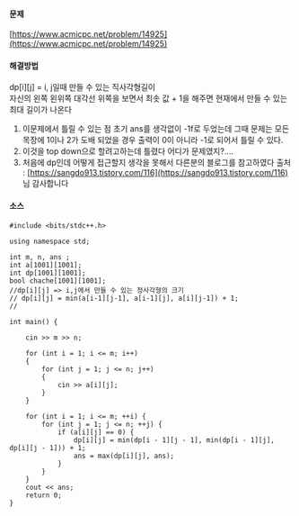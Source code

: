 #### 문제

[https://www.acmicpc.net/problem/14925](https://www.acmicpc.net/problem/14925)

#### 해결방법

dp\[i\]\[j\] = i, j일때 만들 수 있는 직사각형길이  
자신의 왼쪽 왼위쪽 대각선 위쪽을 보면서 최솟 값 + 1을 해주면 현재에서 만들 수 있는 최대 길이가 나온다

1.  이문제에서 틀릴 수 있는 점 초기 ans를 생각없이 -1f로 두었는데 그때 문제는 모든 목장에 1이나 2가 도배 되었을 경우 출력이 0이 아니라 -1로 되어서 틀릴 수 있다.
2.  이것을 top down으로 할려고하는데 틀렸다 어디가 문제였지?....
3.  처음에 dp인데 어떻게 접근할지 생각을 못해서 다른분의 블로그를 참고하였다 출처 : [https://sangdo913.tistory.com/116](https://sangdo913.tistory.com/116) 님 감사합니다

#### 소스

```
#include <bits/stdc++.h>

using namespace std;

int m, n, ans ;
int a[1001][1001];
int dp[1001][1001];
bool chache[1001][1001];
//dp[i][j] => i,j에서 만들 수 있는 정사각형의 크기 
// dp[i][j] = min(a[i-1][j-1], a[i-1][j], a[i][j-1]) + 1;
// 

int main() {

    cin >> m >> n;

    for (int i = 1; i <= m; i++)
    {
        for (int j = 1; j <= n; j++)
        {
            cin >> a[i][j];
        }
    }

    for (int i = 1; i <= m; ++i) {
        for (int j = 1; j <= n; ++j) {
            if (a[i][j] == 0) {
                dp[i][j] = min(dp[i - 1][j - 1], min(dp[i - 1][j], dp[i][j - 1])) + 1;
                ans = max(dp[i][j], ans);
            }
        }
    }
    cout << ans;
    return 0;
}
```